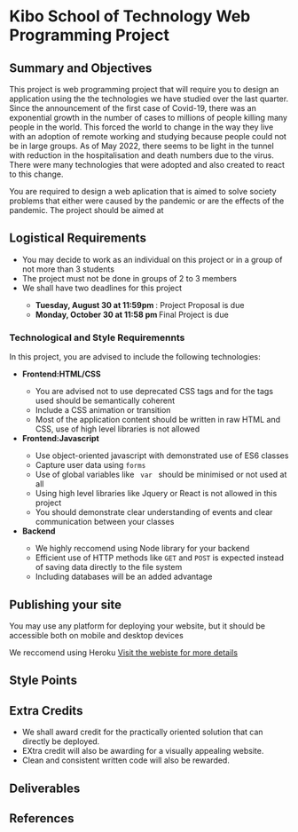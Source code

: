 <h1> Kibo School of Technology Web Programming Project </h1>
<h2>Summary and Objectives </h2>
<p>This project is web programming project that will require you to design an application using the the technologies we have studied over the last quarter. Since the announcement of the first case of Covid-19, there was an exponential growth in the number of cases to millions of people killing many people in the world. This forced the world to change in the way they live with an adoption of remote working and studying because people could not be in large groups. As of May 2022, there seems to be light in the tunnel with reduction in the hospitalisation and death numbers due to the virus. There were many technologies that were adopted and also created to react to this change. </p>
<p> You are required to design a web aplication that is aimed to solve society problems that either were caused by the pandemic or are the effects of the pandemic. The project should be aimed at </p>
  
<h2> Logistical Requirements </h2>
<ul>
  <li> You may decide to work as an individual on this project or in a group of not more than 3 students  </li>
  <li>The project must not be done in groups of 2 to 3 members</li>
  <li> We shall have two deadlines for this project </li>
  <ul>
    <li> <b> Tuesday, August 30 at 11:59pm  </b>: Project Proposal is due </li>
    <li> <b> Monday, October 30 at  11:58 pm </b> Final Project is due</li>
  </ul>
  
</ul>

<h3>Technological and Style Requiremennts </h3>
In this project, you are advised to include the following technologies:
<ul>
  <li> <b>Frontend:HTML/CSS   </b>  </li>
   <ul>
     <li> You are advised not to use deprecated CSS tags and for the tags used should be semantically coherent </li>
      <li> Include a CSS animation or transition </li>
     <li> Most of the application content should be written in raw HTML and CSS, use of high level libraries is not allowed </li>
  </ul>
   <li> <b> Frontend:Javascript  </b>  </li>
   <ul>
     <li> Use object-oriented javascript with demonstrated use of ES6 classes  </li>
     <Li> Capture user data using <code>forms</code></li>
     <li> Use of global variables like <code> var </code>  should be minimised or not used at all</li>
     <li> Using high level libraries like Jquery or React is not allowed in this project</li>
      <li> You should demonstrate clear understanding of events and clear communication between your classes</li>
  </ul>
   <li> <b> Backend  </b>  </li>
   <ul>
     <li> We highly reccomend using Node library for your backend </li>
     <li> Efficient use of HTTP methods like <code>GET</code> and <code>POST</code> is expected instead of saving data directly to the file system </li>
       <li> Including  databases will be an added advantage </li>
  </ul>
</ul>



<h2>Publishing your site </h2>
<p> You may use any platform for deploying your website, but it should be accessible both on mobile and desktop devices </p>
<p> We reccomend using Heroku <a href = "https://www.heroku.com/">Visit the webiste for more details</a> </p>

<h2> Style Points</h2>

<h2> Extra Credits  </h2>
<ul>
  <li>We shall award credit for the practically oriented solution that can directly be deployed. </li>
   <li>EXtra credit will also be awarding for a visually appealing website.</li>
   <li>Clean and consistent written code will also be rewarded.</li>
  
  </ul>


<h2> Deliverables </h2>
<h2>References</h2>




